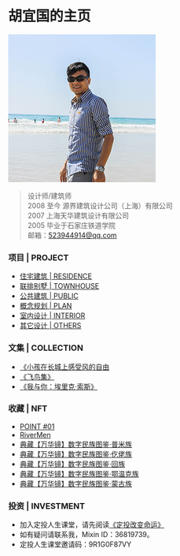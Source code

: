 # 胡宜国的主页  
![avatar](me.jpg)      
> 设计师/建筑师  
> 2008 至今 源界建筑设计公司（上海）有限公司  
> 2007 上海天华建筑设计有限公司   
> 2005 毕业于石家庄铁道学院   
> 邮箱：523944914@qq.com 

### 项目 | PROJECT      

* [住宅建筑 | RESIDENCE](Residence.md)  
* [联排别墅 | TOWNHOUSE](townhouse.md)  
* [公共建筑 | PUBLIC](public.md)  
* [概念规划 | PLAN](plan.md)  
* [室内设计 | INTERIOR](interior.md)  
* [其它设计 | OTHERS](others.md)
 
### 文集 | COLLECTION  

* [《小孩在长城上感受风的自由](小孩在长城上感受风的自由.md)  
* [《飞鸟集》](飞鸟集.md)  
* [《我与你：埃里克·索斯》](soth.md)  


### 收藏 | NFT     
* [POINT #01](https://www.element.market/assets/0x4fde78d3c8718f093f6eb3699e3ed8d091498df9/55526583667119730289781299821100771263231579589529252733880976391171920101377)    
* [RiverMen](https://www.element.market/assets/0xcfff4c8c0df0e2431977eba7df3d3de857f4b76e/2219)  
* [典藏【万华镜】数字民族图鉴·普米族](https://huanhe.qq.com/dist/boss.html#/favdetails?cid=49288&uid=129989&shareId=129989_1629709930313)     
* [典藏【万华镜】数字民族图鉴·仡佬族](https://huanhe.qq.com/dist/boss.html#/favdetails?cid=49049&uid=129989&shareId=129989_1629703810776)  
* [典藏【万华镜】数字民族图鉴·回族](https://huanhe.qq.com/dist/boss.html#/favdetails?cid=48923&uid=129989&shareId=129989_1629710034956)  
* [典藏【万华镜】数字民族图鉴·鄂温克族](https://huanhe.qq.com/dist/boss.html#/favdetails?cid=48806&uid=129989&shareId=129989_1629710110273)  
* [典藏【万华镜】数字民族图鉴·蒙古族](https://huanhe.qq.com/dist/boss.html#/favdetails?cid=32729&uid=129989&shareId=129989_1629710176498)  

### 投资 | INVESTMENT    
* 加入定投人生课堂，请先阅读[《定投改变命运》](https://ri.firesbox.com/#/cn/)  
* 如有疑问请联系我，Mixin ID：36819739。  
* 定投人生课堂邀请码：9R1G0F87VY

